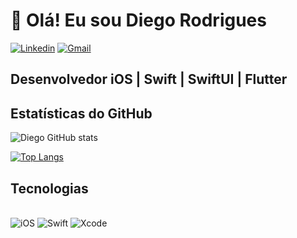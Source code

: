 # 👋 Olá! Eu sou Diego Rodrigues

[![Linkedin](https://img.shields.io/badge/LinkedIn-0077B5?style=for-the-badge&logo=linkedin&logoColor=white)](https://www.linkedin.com/in/diego-rodrigues-a51b34226/)
[![Gmail](https://img.shields.io/badge/Gmail-D14836?style=for-the-badge&logo=gmail&logoColor=white)](mailto:diegorodrigues.fgl@gmail.com)

## Desenvolvedor iOS | Swift | SwiftUI | Flutter

## Estatísticas do GitHub

![Diego GitHub stats](https://github-readme-stats.vercel.app/api?username=diegofgl&show_icons=true&theme=dracula)

[![Top Langs](https://github-readme-stats.vercel.app/api/top-langs/?username=diegofgl)](https://github.com/anuraghazra/github-readme-stats)

## Tecnologias

<div style="display: inline_block"><br/>
  <img aling="center" alt="iOS" src="https://img.shields.io/badge/iOS-000000?style=for-the-badge&logo=ios&logoColor=white" />
  <img aling="center" alt="Swift" src="https://img.shields.io/badge/Swift-FA7343?style=for-the-badge&logo=swift&logoColor=white" />
  <img aling="center" alt="Xcode" src="https://img.shields.io/badge/Xcode-007ACC?style=for-the-badge&logo=Xcode&logoColor=white" />
</div>
